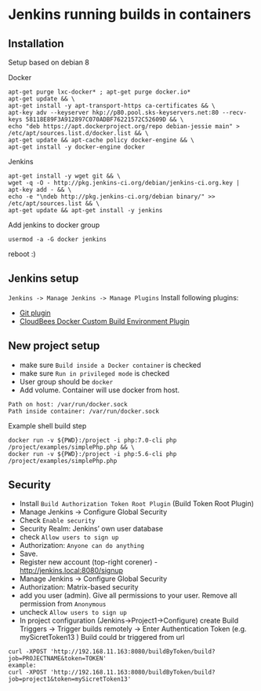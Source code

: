 # Jenkins running builds in containers

## Installation

Setup based on debian 8

Docker
```
apt-get purge lxc-docker* ; apt-get purge docker.io*
apt-get update && \
apt-get install -y apt-transport-https ca-certificates && \
apt-key adv --keyserver hkp://p80.pool.sks-keyservers.net:80 --recv-keys 58118E89F3A912897C070ADBF76221572C52609D && \
echo "deb https://apt.dockerproject.org/repo debian-jessie main" > /etc/apt/sources.list.d/docker.list && \
apt-get update && apt-cache policy docker-engine && \
apt-get install -y docker-engine docker
```

Jenkins
```
apt-get install -y wget git && \
wget -q -O - http://pkg.jenkins-ci.org/debian/jenkins-ci.org.key | apt-key add - && \
echo -e "\ndeb http://pkg.jenkins-ci.org/debian binary/" >> /etc/apt/sources.list && \
apt-get update && apt-get install -y jenkins
```

Add jenkins to docker group
```
usermod -a -G docker jenkins
```
reboot :)

## Jenkins setup

`Jenkins -> Manage Jenkins -> Manage Plugins`
Install following plugins:
* [Git plugin](https://wiki.jenkins-ci.org/display/JENKINS/Git+Plugin])
* [CloudBees Docker Custom Build Environment Plugin](https://wiki.jenkins-ci.org/display/JENKINS/CloudBees+Docker+Custom+Build+Environment+Plugin)

## New project setup
* make sure `Build inside a Docker container` is checked
* make sure `Run in privileged mode` is checked
* User group should be `docker`
* Add volume. Container will use docker from host.
```
Path on host: /var/run/docker.sock
Path inside container: /var/run/docker.sock
```

Example shell build step
```
docker run -v ${PWD}:/project -i php:7.0-cli php /project/examples/simplePhp.php && \
docker run -v ${PWD}:/project -i php:5.6-cli php /project/examples/simplePhp.php
```

## Security
* Install `Build Authorization Token Root Plugin` (Build Token Root Plugin)
* Manage Jenkins -> Configure Global Security
* Check `Enable security`
* Security Realm: Jenkins’ own user database
* check `Allow users to sign up`
* Authorization: `Anyone can do anything`
* Save.
* Register new account (top-right corener) - http://jenkins.local:8080/signup
* Manage Jenkins -> Configure Global Security
* Authorization:  Matrix-based security	
* add you user (admin). Give all permissions to your user. Remove all permission from `Anonymous`
* uncheck `Allow users to sign up`
* In project configuration (Jenkins->Project1->Configure) create Build Triggers -> Trigger builds remotely -> Enter Authentication Token	(e.g. mySicretToken13 )
Build could br triggered from url
```
curl -XPOST 'http://192.168.11.163:8080/buildByToken/build?job=PROJECTNAME&token=TOKEN'
example:
curl -XPOST 'http://192.168.11.163:8080/buildByToken/build?job=project1&token=mySicretToken13'
```
